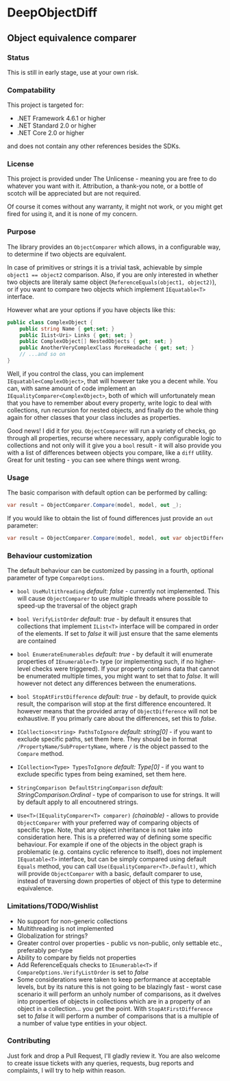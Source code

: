 ﻿# DeepObjectDiff
## Object equivalence comparer

### Status
This is still in early stage, use at your own risk.

### Compatability
This project is targeted for:
* .NET Framework 4.6.1 or higher
* .NET Standard 2.0 or higher
* .NET Core 2.0 or higher

and does not contain any other references besides the SDKs.

### License
This project is provided under The Unlicense - meaning you are free to do whatever you want with it. Attribution, a thank-you note, or a bottle of scotch will be appreciated but are not required.

Of course it comes without any warranty, it might not work, or you might get fired for using it, and it is none of my concern.

### Purpose
The library provides an `ObjectComparer` which allows, in a configurable way, to determine if two objects are equivalent.

In case of primitives or strings it is a trivial task, achievable by simple `object1 == object2` comparison.
Also, if you are only interested in whether two objects are literaly same object (`ReferenceEquals(object1, object2)`),
or if you want to compare two objects which implement `IEquatable<T>` interface.

However what are your options if you have objects like this:

```csharp
public class ComplexObject {
    public string Name { get;set; }
    public IList<Uri> Links { get; set; }
    public ComplexObject[] NestedObjects { get; set; }
    public AnotherVeryComplexClass MoreHeadache { get; set; }
    // ...and so on
}
```

Well, if you control the class, you can implement `IEquatable<ComplexObject>`, that will however take you a decent while. You can, with same amount of code implement an `IEqualityComparer<ComplexObject>`,
both of which will unfortunately mean that you have to remember about every property, write logic to deal with collections, run recursion for nested objects, and finally do the whole thing again for other classes
that your class includes as properties.

Good news! I did it for you. `ObjectComparer` will run a variety of checks, go through all properties, recurse where necessary, apply configurable logic to collections and not only will it give you a `bool` result - 
it will also provide you with a list of differences between objects you compare, like a `diff` utility. Great for unit testing - you can see where things went wrong.

### Usage
The basic comparison with default option can be performed by calling:
```csharp
var result = ObjectComparer.Compare(model, model, out _);
```
If you would like to obtain the list of found differences just provide an `out` parameter:
```csharp
var result = ObjectComparer.Compare(model, model, out var objectDifferenceArray);
```

### Behaviour customization
The default behaviour can be customized by passing in a fourth, optional parameter of type `CompareOptions`.

* `bool UseMultithreading` _default: false_ - currently not implemented. This will cause `ObjectComparer` to use multiple threads where possible to speed-up the traversal of the object graph

* `bool VerifyListOrder` _default: true_ - by default it ensures that collections that implement `IList<T>` interface will be compared in order of the elements. If set to _false_ it will just ensure that the same elements are contained
        
* `bool EnumerateEnumerables` _default: true_ - by default it will enumerate properties of `IEnumerable<T>` type (or implementing such, if no higher-level checks were triggered). If your property contains data that cannot 
be enumerated multiple times, you might want to set that to _false_. It will however not detect any differences between the enumerations.

* `bool StopAtFirstDifference` _default: true_ - by default, to provide quick result, the comparison will stop at the first difference encountered. It however means that the provided array of `ObjectDifference` will not be exhaustive.
If you primarly care about the differences, set this to _false_.

* `ICollection<string> PathsToIgnore` _default: string[0]_ - if you want to exclude specific paths, set them here. They should be in format `/PropertyName/SubPropertyName`, where `/` is the object passed to the `Compare` method.

* `ICollection<Type> TypesToIgnore` _default: Type[0]_ - if you want to exclude specific types from being examined, set them here.

* `StringComparison DefaultStringComparison` _default: StringComparison.Ordinal_ - type of comparison to use for strings. It will by default apply to all encoutnered strings.

* `Use<T>(IEqualityComparer<T> comparer)` _(chainable)_ - allows to provide `ObjectComparer` with your preferred way of comparing objects of specific type. Note, that any object inheritance is not take into consideration here.
This is a preferred way of defining some specific behaviour. For example if one of the objects in the object graph is problematic (e.g. contains cyclic reference to itself), does not implement `IEquatable<T>` interface, but can be
simply compared using default `Equals` method, you can call `Use(EqualityComparer<T>.Default)`, which will provide `ObjectComparer` with a basic, default comparer to use, instead of traversing down properties of object of this type
to determine equivalence.

### Limitations/TODO/Wishlist
* No support for non-generic collections
* Multithreading is not implemented
* Globalization for strings?
* Greater control over properties - public vs non-public, only settable etc., preferably per-type
* Ability to compare by fields not properties
* Add ReferenceEquals checks to `IEnumerable<T>` if `CompareOptions.VerifyListOrder` is set to _false_
* Some considerations were taken to keep performance at acceptable levels, but by its nature this is not going to be blazingly fast - worst case scenario it will perform an unholy number of comparisons, as it dwelves into properties of objects
in collections which are in a property of an object in a collection... you get the point. With `StopAtFirstDifference` set to _false_ it will perform a number of comparisons that is a multiple of a number of value type entities in your object.

### Contributing
Just fork and drop a Pull Request, I'll gladly review it. You are also welcome to create issue tickets with any queries, requests, bug reports and complaints, I will try to help within reason.